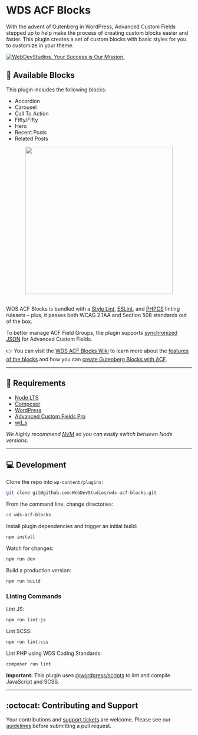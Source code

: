 # WDS ACF Blocks

With the advent of Gutenberg in WordPress, Advanced Custom Fields stepped up to help make the process of creating custom blocks easier and faster. This plugin creates a set of custom blocks with basic styles for you to customize in your theme.

<a href="https://webdevstudios.com/contact/"><img src="https://webdevstudios.com/wp-content/uploads/2018/04/wds-github-banner.png" alt="WebDevStudios. Your Success is Our Mission."></a>

## 🧱 Available Blocks

This plugin includes the following blocks:

-   Accordion
-   Carousel
-   Call To Action
-   Fifty/Fifty
-   Hero
-   Recent Posts
-   Related Posts

<div align="center"><img src="https://i.imgur.com/Ffk7dGC.jpg" width="400"></div><br>

WDS ACF Blocks is bundled with a [Style Lint](https://stylelint.io/), [ESLint](https://eslint.org/), and [PHPCS](https://github.com/squizlabs/PHP_CodeSniffer) linting rulesets – plus, it passes both WCAG 2.1AA and Section 508 standards out of the box.

To better manage ACF Field Groups, the plugin supports [synchronized JSON](https://www.advancedcustomfields.com/resources/synchronized-json/) for Advanced Custom Fields.

👉 You can visit the [WDS ACF Blocks Wiki](https://github.com/WebDevStudios/wds-acf-blocks/wiki/WDS-ACF-Blocks) to learn more about the [features of the blocks](https://github.com/WebDevStudios/wds-acf-blocks/wiki/WDS-ACF-Blocks#block-features) and how you can [create Gutenberg Blocks with ACF](https://github.com/WebDevStudios/wds-acf-blocks/wiki/WDS-ACF-Blocks#creating-gutenberg-blocks-with-acf).

---

## 📝 Requirements

-   [Node LTS](https://nodejs.org/en/)
-   [Composer](https://getcomposer.org/)
-   [WordPress](https://wordpress.org/)
-   [Advanced Custom Fields Pro](https://www.advancedcustomfields.com/pro/)
-   [wd_s](https://github.com/WebDevStudios/wd_s)

_We highly recommend [NVM](https://github.com/nvm-sh/nvm) so you can easily switch between Node versions._

---

## 💻 Development

Clone the repo into `wp-content/plugins`:

```bash
git clone git@github.com:WebDevStudios/wds-acf-blocks.git
```

From the command line, change directories:

```bash
cd wds-acf-blocks
```

Install plugin dependencies and trigger an initial build:

```bash
npm install
```

Watch for changes:

```bash
npm run dev
```

Build a production version:

```bash
npm run build
```

### Linting Commands

Lint JS:

```bash
npm run lint:js
```

Lint SCSS:

```bash
npm run lint:css
```

Lint PHP using WDS Coding Standards:

```bash
composer run lint
```

**Important:** This plugin uses [@wordpress/scripts](https://www.npmjs.com/package/@wordpress/scripts) to lint and compile JavaScript and SCSS.

---

## :octocat: Contributing and Support

Your contributions and [support tickets](https://github.com/WebDevStudios/wds-acf-blocks/issues) are welcome. Please see our [guidelines](https://github.com/WebDevStudios/wds-acf-blocks/blob/master/.github/CONTRIBUTING.md) before submitting a pull request.
